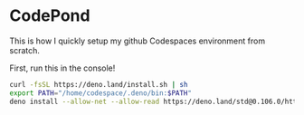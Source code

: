 # CodePond
This is how I quickly setup my github Codespaces environment from scratch.

First, run this in the console!
```bash
curl -fsSL https://deno.land/install.sh | sh
export PATH="/home/codespace/.deno/bin:$PATH"
deno install --allow-net --allow-read https://deno.land/std@0.106.0/http/file_server.ts
```

